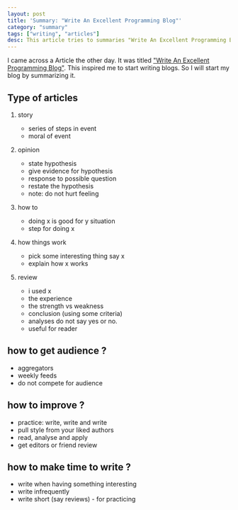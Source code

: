 ```yaml
---
layout: post
title: 'Summary: "Write An Excellent Programming Blog"'
category: "summary"
tags: ["writing", "articles"]
desc: This article tries to summaries "Write An Excellent Programming Blog"
---
```

I came across a Article the other day. It was titled ["Write An Excellent Programming Blog"](http://bit.ly/excellent-blog). This inspired me to start writing blogs. So I will start my blog by summarizing it. 

## Type of articles
1. story
    - series of steps in event 
    - moral of event 

1. opinion
    - state hypothesis
    - give evidence for hypothesis
    - response to possible question
    - restate the hypothesis
    - note: do not hurt feeling

1. how to 
    - doing x is good for y situation
    - step for doing x

1. how things work
    - pick some interesting thing say x   
    - explain how x works

1. review
    - i used x
    - the experience 
    - the strength vs weakness
    - conclusion (using some criteria)
    - analyses do not say yes or no.
    - useful for reader 

## how to get audience ?
- aggregators
- weekly feeds
- do not compete for audience

## how to improve ?
- practice: write, write and write
- pull style from your liked authors
- read, analyse and apply 
- get editors or friend review

## how to make time to write ?
- write when having something interesting
- write infrequently
- write short (say reviews) - for practicing